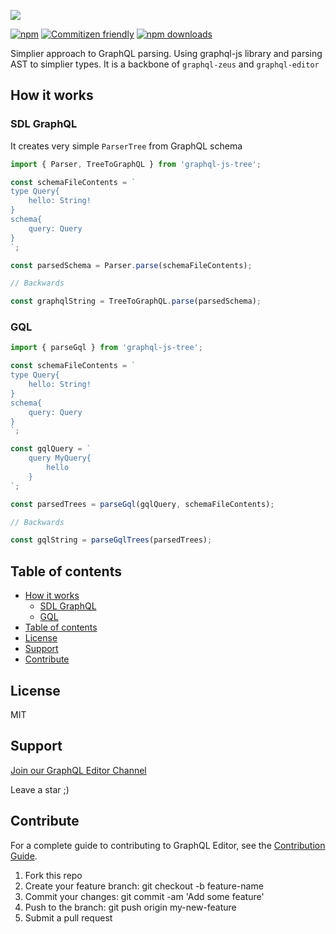 ![](images/zeus.gif)

[![npm](https://img.shields.io/npm/v/graphql-js-tree.svg?style=flat-square)](https://www.npmjs.com/package/graphql-js-tree) [![Commitizen friendly](https://img.shields.io/badge/commitizen-friendly-brightgreen.svg?style=flat-square)](http://commitizen.github.io/cz-cli/) [![npm downloads](https://img.shields.io/npm/dt/graphql-js-tree.svg?style=flat-square)](https://www.npmjs.com/package/graphql-js-tree)

Simplier approach to GraphQL parsing. Using graphql-js library and parsing AST to simplier types. It is a backbone of `graphql-zeus` and `graphql-editor`

## How it works

### SDL GraphQL

It creates very simple `ParserTree` from GraphQL schema

```js
import { Parser, TreeToGraphQL } from 'graphql-js-tree';

const schemaFileContents = `
type Query{
    hello: String!
}
schema{
    query: Query
}
`;

const parsedSchema = Parser.parse(schemaFileContents);

// Backwards

const graphqlString = TreeToGraphQL.parse(parsedSchema);
```

### GQL

```js
import { parseGql } from 'graphql-js-tree';

const schemaFileContents = `
type Query{
    hello: String!
}
schema{
    query: Query
}
`;

const gqlQuery = `
    query MyQuery{
        hello
    }
`;

const parsedTrees = parseGql(gqlQuery, schemaFileContents);

// Backwards

const gqlString = parseGqlTrees(parsedTrees);
```

## Table of contents

- [How it works](#how-it-works)
  - [SDL GraphQL](#sdl-graphql)
  - [GQL](#gql)
- [Table of contents](#table-of-contents)
- [License](#license)
- [Support](#support)
- [Contribute](#contribute)

## License

MIT

## Support

[Join our GraphQL Editor Channel](https://join.slack.com/t/graphqleditor/shared_invite/enQtNDkwOTgyOTM5OTc1LWI4YjU3N2U5NGVkNzQ2NzY5MGUxMTJiNjFlZDM1Zjc2OWRmNTI0NDM3OWUxYTk4Yjk3MzZlY2QwOWUzZmM2NDI)

Leave a star ;)

## Contribute

For a complete guide to contributing to GraphQL Editor, see the [Contribution Guide](CONTRIBUTING.md).

1.  Fork this repo
2.  Create your feature branch: git checkout -b feature-name
3.  Commit your changes: git commit -am 'Add some feature'
4.  Push to the branch: git push origin my-new-feature
5.  Submit a pull request
